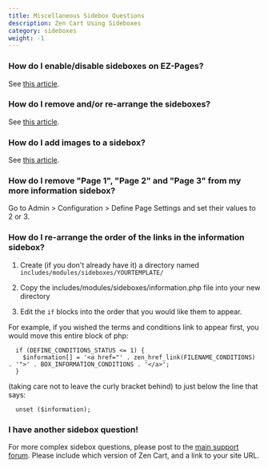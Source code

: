 ```yaml
---
title: Miscellaneous Sidebox Questions 
description: Zen Cart Using Sideboxes 
category: sideboxes
weight: -1
---
```


### How do I enable/disable sideboxes on EZ-Pages? 
See [this article](/user/ezpages/sidebox_display_changes/). 

### How do I remove and/or re-arrange the sideboxes?
See [this article](/user/template/remove_rearrange_sideboxes/).

### How do I add images to a sidebox? 
See [this article](/user/template/add_image_box/). 

### How do I remove "Page 1", "Page 2" and "Page 3" from my more information sidebox?
Go to Admin > Configuration > Define Page Settings and set their values to 2 or 3.

### How do I re-arrange the order of the links in the information sidebox?

1. Create (if you don't already have it) a directory named `includes/modules/sideboxes/YOURTEMPLATE/`

2. Copy the includes/modules/sideboxes/information.php file into your new directory

3. Edit the `if` blocks into the order that you would like them to appear.

For example, if you wished the terms and conditions link to appear first, you would move this entire block of php:

```
  if (DEFINE_CONDITIONS_STATUS <= 1) {
    $information[] = '<a href="' . zen_href_link(FILENAME_CONDITIONS) . '">' . BOX_INFORMATION_CONDITIONS . '</a>';
  }
```

 (taking care not to leave the curly bracket behind) to just below the line that says:
```
  unset ($information);
```

<!-- please keep this at the end --> 
### I have another sidebox question! 
For more complex sidebox questions, please post to the 
[main support forum](https://www.zen-cart.com/forum.php).
Please include which version of Zen Cart, and a link to your site URL.
